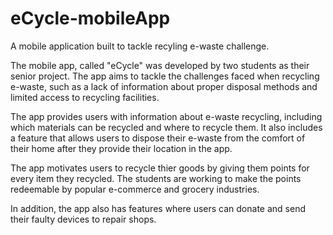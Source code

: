# eCycle-mobileApp
A mobile application built to tackle recyling e-waste challenge.


The mobile app, called "eCycle" was developed by two students as their senior project. The app aims to tackle the challenges faced when recycling e-waste, such as a lack of information about proper disposal methods and limited access to recycling facilities.

The app provides users with information about e-waste recycling, including which materials can be recycled and where to recycle them. It also includes a feature that allows users to dispose their e-waste from the comfort of their home after they provide their location in the app.

The app motivates users to recycle thier goods by giving them points for every item they recycled. The students are working to make the points redeemable by popular e-commerce and grocery industries. 

In addition, the app also has features where users can donate and send their faulty devices to repair shops. 
